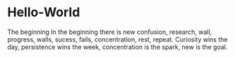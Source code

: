 # Hello-World
The beginning
In the beginning there is new confusion, research, wall, progress, walls, sucess, fails, concentration, rest, repeat. Curiosity wins the day, persistence wins the week, concentration is the spark, new is the goal.
